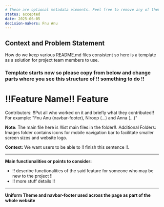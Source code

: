 ```yaml
---
# These are optional metadata elements. Feel free to remove any of them.
status: accepted
date: 2025-06-05
decision-makers: Fnu Anu
---
```


## Context and Problem Statement
How do we keep various README.md files consistent so here is a template as a solution for project team members to use.

### Template starts now so please copy from below and change parts where you see this structure of !! something to do !!

# !!Feature Name!! Feature
Contributors: !!Put all who worked on it and briefly what they contributed!!
</br>
For example: "Fnu Anu (navbar-footer), Niroop (...) and Anna (...)"

**Note:** The main file here is !!list main files in the folder!!.
Additional Folders: Images folder contains icons for mobile navigation bar to 
facilitate smaller screen sizes and website logo.

**Context:** We want users to be able to !! finish this sentence !!.

---
**Main functionalities or points to consider:**
- !! describe functionalities of the said feature for someone who may be new to the project !!
- !! more stuff details !!
---

**Uniform Theme and navbar-footer used across the page as part of the whole website**
